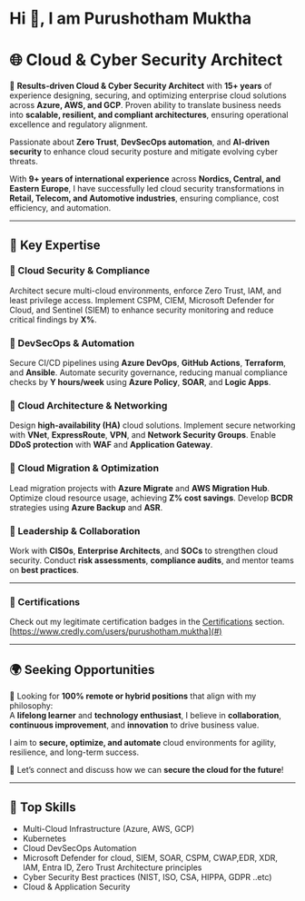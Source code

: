 # Hi 👋, I am Purushotham Muktha

# 🌐 Cloud & Cyber Security Architect

🚀 **Results-driven Cloud & Cyber Security Architect** with **15+ years** of experience designing, securing, and optimizing enterprise cloud solutions across **Azure, AWS, and GCP**. Proven ability to translate business needs into **scalable, resilient, and compliant architectures**, ensuring operational excellence and regulatory alignment.

Passionate about **Zero Trust**, **DevSecOps automation**, and **AI-driven security** to enhance cloud security posture and mitigate evolving cyber threats.

With **9+ years of international experience** across **Nordics, Central, and Eastern Europe**, I have successfully led cloud security transformations in **Retail, Telecom, and Automotive industries**, ensuring compliance, cost efficiency, and automation.

---

## 🔐 Key Expertise

### 🔹 Cloud Security & Compliance  
Architect secure multi-cloud environments, enforce Zero Trust, IAM, and least privilege access. Implement CSPM, CIEM, Microsoft Defender for Cloud, and Sentinel (SIEM) to enhance security monitoring and reduce critical findings by **X%**.

### 🔹 DevSecOps & Automation  
Secure CI/CD pipelines using **Azure DevOps**, **GitHub Actions**, **Terraform**, and **Ansible**. Automate security governance, reducing manual compliance checks by **Y hours/week** using **Azure Policy**, **SOAR**, and **Logic Apps**.

### 🔹 Cloud Architecture & Networking  
Design **high-availability (HA)** cloud solutions. Implement secure networking with **VNet**, **ExpressRoute**, **VPN**, and **Network Security Groups**. Enable **DDoS protection** with **WAF** and **Application Gateway**.

### 🔹 Cloud Migration & Optimization  
Lead migration projects with **Azure Migrate** and **AWS Migration Hub**. Optimize cloud resource usage, achieving **Z% cost savings**. Develop **BCDR** strategies using **Azure Backup** and **ASR**.

### 🔹 Leadership & Collaboration  
Work with **CISOs**, **Enterprise Architects**, and **SOCs** to strengthen cloud security. Conduct **risk assessments**, **compliance audits**, and mentor teams on **best practices**.

---

### 📜 Certifications  
Check out my legitimate certification badges in the [Certifications](#) section.
[https://www.credly.com/users/purushotham.muktha](#)

---

## 🌍 Seeking Opportunities

🔹 Looking for **100% remote or hybrid positions** that align with my philosophy:  
A **lifelong learner** and **technology enthusiast**, I believe in **collaboration**, **continuous improvement**, and **innovation** to drive business value.

I aim to **secure, optimize, and automate** cloud environments for agility, resilience, and long-term success.

💬 Let’s connect and discuss how we can **secure the cloud for the future**!

---

## 🔧 Top Skills
- Multi-Cloud Infrastructure (Azure, AWS, GCP)  
- Kubernetes
- Cloud DevSecOps Automation  
- Microsoft Defender for cloud, SIEM, SOAR, CSPM, CWAP,EDR, XDR, IAM, Entra ID, Zero Trust Architecture principles
- Cyber Security Best practices (NIST, ISO, CSA, HIPPA, GDPR ..etc)
- Cloud & Application Security  



